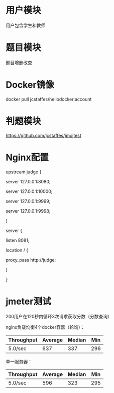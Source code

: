 # 用户模块
用户包含学生和教师
# 题目模块
题目增删改查
# Docker镜像
docker pull jcstaffes/hellodocker:account
# 判题模块
https://github.com/jcstaffes/jmojtest
# Nginx配置
upstream judge { 

server 127.0.0.1:8080; 

server 127.0.0.1:10000; 

server 127.0.0.1:9999; 

server 127.0.0.1:9998; 

}

server { 

listen 8081; 

location / { 

proxy_pass http://judge; 

} 

}
# jmeter测试
200用户在120秒内循环3次请求获取分数（分数查询）

nginx负载均衡4个docker容器（轮询）：

|  Throughput   | Average  | Median | Min |
|  ----  | ----  | ----  | ---- |
| 5.0/sec  | 637 | 337 | 296 |

单一服务器：

|  Throughput   | Average  | Median | Min |
|  ----  | ----  | ----  | ---- |
| 5.0/sec  | 596 | 323 | 295 |

